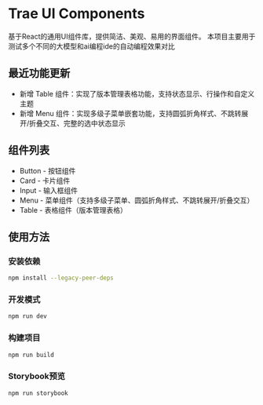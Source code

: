 # Trae UI Components

基于React的通用UI组件库，提供简洁、美观、易用的界面组件。
本项目主要用于测试多个不同的大模型和ai编程ide的自动编程效果对比

## 最近功能更新
- 新增 Table 组件：实现了版本管理表格功能，支持状态显示、行操作和自定义主题
- 新增 Menu 组件：实现多级子菜单嵌套功能，支持圆弧折角样式、不跳转展开/折叠交互、完整的选中状态显示

## 组件列表
- Button - 按钮组件
- Card - 卡片组件
- Input - 输入框组件
- Menu - 菜单组件（支持多级子菜单、圆弧折角样式、不跳转展开/折叠交互）
- Table - 表格组件（版本管理表格）

## 使用方法

### 安装依赖
```bash
npm install --legacy-peer-deps
```

### 开发模式
```bash
npm run dev
```

### 构建项目
```bash
npm run build
```

### Storybook预览
```bash
npm run storybook
```
